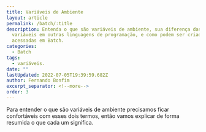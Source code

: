 ```yaml
---
title: Variáveis de Ambiente
layout: article
permalink: /batch/:title
description: Entenda o que são variáveis de ambiente, sua diferença das
  variáveis em outras linguagens de programação, e como podem ser criadas e
  acessadas em Batch.
categories:
  - Batch
tags:
  - variáveis.
date: ""
lastUpdated: 2022-07-05T19:39:59.682Z
author: Fernando Bonfim
excerpt_separator: <!--more-->
order: 3
---
```

Para entender o que são variáveis de ambiente precisamos ficar confortáveis com esses dois termos, então vamos explicar de forma resumida o que cada um significa.